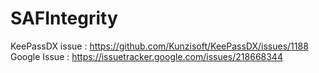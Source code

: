 # SAFIntegrity

KeePassDX issue : https://github.com/Kunzisoft/KeePassDX/issues/1188
Google Issue : https://issuetracker.google.com/issues/218668344
